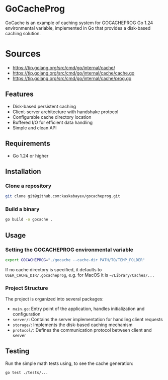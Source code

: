 # GoCacheProg

GoCache is an example of caching system for GOCACHEPROG Go 1.24 environmental variable, implemented in Go that provides a disk-based caching solution.

# Sources

* https://tip.golang.org/src/cmd/go/internal/cache/
* https://tip.golang.org/src/cmd/go/internal/cache/cache.go
* https://tip.golang.org/src/cmd/go/internal/cache/prog.go

## Features

- Disk-based persistent caching
- Client-server architecture with handshake protocol
- Configurable cache directory location
- Buffered I/O for efficient data handling
- Simple and clean API

## Requirements

- Go 1.24 or higher

## Installation

### Clone a repository

```bash
git clone git@github.com:kaskabayev/gocacheprog.git
```

### Build a binary

```bash
go build -o gocache .
```

## Usage

### Setting the GOCACHEPROG environmental variable

```bash
export GOCACHEPROG="./gocache --cache-dir PATH/TO/TEMP_FOLDER"
```

If no cache directory is specified, it defaults to `USER_CACHE_DIR/.gocacheprog`, e.g. for MacOS it is `~/Library/Caches/...`

### Project Structure

The project is organized into several packages:

- `main.go`: Entry point of the application, handles initialization and configuration
- `server/`: Contains the server implementation for handling client requests
- `storage/`: Implements the disk-based caching mechanism
- `protocol/`: Defines the communication protocol between client and server

## Testing

Run the simple math tests using, to see the cache generation:

```bash
go test ./tests/...
```
